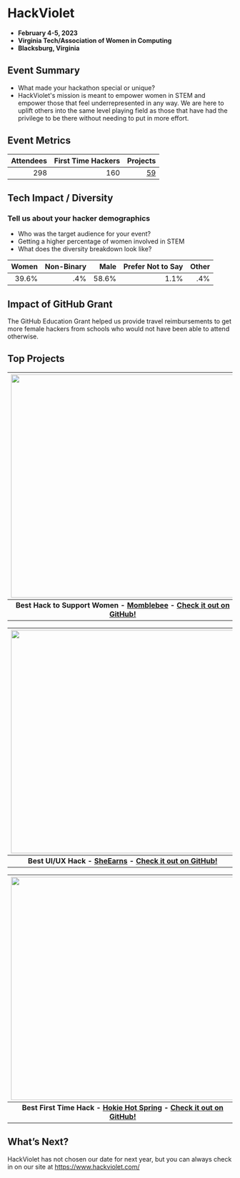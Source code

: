 # HackViolet
 - **February 4-5, 2023** 
 - **Virginia Tech/Association of Women in Computing**
 - **Blacksburg, Virginia**  

## Event Summary

- What made your hackathon special or unique? <br> 
- HackViolet's mission is meant to empower women in STEM and empower those that feel underrepresented in any way. We are here to uplift others into the same level playing field as those that have had the privilege to be there without needing to put in more effort.

## Event Metrics 

| Attendees |First Time Hackers| Projects|
|---------------:|--------------:|------------:|
|298|160|[59](https://hackviolet2023.devpost.com/project-gallery)| 

## Tech Impact / Diversity 

### Tell us about your hacker demographics
 - Who was the target audience for your event? <br> 
 - Getting a higher percentage of women involved in STEM
 - What does the diversity breakdown look like? <br>

| Women | Non-Binary | Male | Prefer Not to Say | Other |
|---------------:|--------------:|------------:|---------:|--------:|
|39.6%|.4%|58.6%|1.1%|.4%|

## Impact of GitHub Grant
The GitHub Education Grant helped us provide travel reimbursements to get more female hackers from schools who would not have been able to attend otherwise. 

## Top Projects

| <img src="https://d112y698adiu2z.cloudfront.net/photos/production/software_photos/002/374/185/datas/gallery.jpg" width="500" height="auto"> |
|:--:|
| <b> Best Hack to Support Women - [Momblebee](https://devpost.com/software/momblebee) - [Check it out on GitHub!](https://github.com/dhanushnd101/hackViolet.github.io) </b>|

| <img src="https://d112y698adiu2z.cloudfront.net/photos/production/software_thumbnail_photos/002/372/374/datas/medium.png" width="500" height="auto"> |
|:--:|
| <b> Best UI/UX Hack - [SheEarns](https://devpost.com/software/sheearns) - [Check it out on GitHub!](https://github.com/JunhyungK/HackViolet2023) </b>|

| <img src="https://d112y698adiu2z.cloudfront.net/photos/production/software_photos/002/372/877/datas/gallery.jpg" width="500" height="auto"> |
|:--:|
| <b>Best First Time Hack - [Hokie Hot Spring](https://devpost.com/software/hokie-hot-spring) - [Check it out on GitHub!](https://mthn1127.github.io/hokiehotspring/index.html) </b>|

## What’s Next?
HackViolet has not chosen our date for next year, but you can always check in on our site at https://www.hackviolet.com/ 

